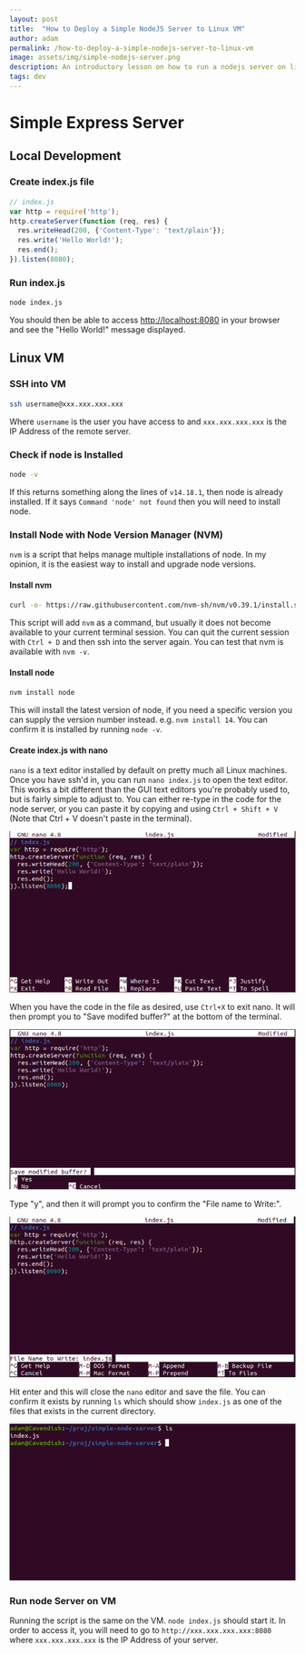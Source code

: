```yaml
---
layout: post
title:  "How to Deploy a Simple NodeJS Server to Linux VM"
author: adam
permalink: /how-to-deploy-a-simple-nodejs-server-to-linux-vm
image: assets/img/simple-nodejs-server.png
description: An introductory lesson on how to run a nodejs server on linux VM
tags: dev
---
```


# Simple Express Server

## Local Development

### Create index.js file

```javascript
// index.js
var http = require('http');
http.createServer(function (req, res) {
  res.writeHead(200, {'Content-Type': 'text/plain'});
  res.write('Hello World!');
  res.end();
}).listen(8080);
```

### Run index.js

```bash
node index.js
```

You should then be able to access [http://localhost:8080](http://localhost:8080) in your browser and see the "Hello World!" message displayed.

## Linux VM

### SSH into VM

```bash
ssh username@xxx.xxx.xxx.xxx
```

Where `username` is the user you have access to and `xxx.xxx.xxx.xxx` is the IP Address of the remote server.

### Check if node is Installed

```bash
node -v
```

If this returns something along the lines of `v14.18.1`, then node is already installed.  If it says `Command 'node' not found` then you will need to install node.

### Install Node with Node Version Manager (NVM)

`nvm` is a script that helps manage multiple installations of node.  In my opinion, it is the easiest way to install and upgrade node versions.

#### Install nvm

```bash
curl -o- https://raw.githubusercontent.com/nvm-sh/nvm/v0.39.1/install.sh | bash
```

This script will add `nvm` as a command, but usually it does not become available to your current terminal session.  You can quit the current session with `Ctrl + D` and then ssh into the server again.  You can test that nvm is available with `nvm -v`.

#### Install node

```bash
nvm install node
```

This will install the latest version of node, if you need a specific version you can supply the version number instead. e.g. `nvm install 14`.  You can confirm it is installed by running `node -v`.

#### Create index.js with nano

`nano` is a text editor installed by default on pretty much all Linux machines. Once you have ssh'd in, you can run `nano index.js` to open the text editor.  This works a bit different than the GUI text editors you're probably used to, but is fairly simple to adjust to.  You can either re-type in the code for the node server, or you can paste it by copying and using `Ctrl + Shift + V` (Note that Ctrl + V doesn't paste in the terminal).

![Simple NodeJS Server Code in nano](/assets/img/simple-nodejs-server.png)

When you have the code in the file as desired, use `Ctrl+X` to exit nano.  It will then prompt you to "Save modifed buffer?" at the bottom of the terminal.

![Simple NodeJS Server Code in nano](/assets/img/simple-nodejs-server-1.png)

Type "y", and then it will prompt you to confirm the "File name to Write:".

![Simple NodeJS Server Code in nano](/assets/img/simple-nodejs-server-2.png)

Hit enter and this will close the `nano` editor and save the file.  You can confirm it exists by running `ls` which should show `index.js` as one of the files that exists in the current directory.

![Simple NodeJS Server Code in nano](/assets/img/simple-nodejs-server-3.png)

### Run node Server on VM

Running the script is the same on the VM.  `node index.js` should start it.  In order to access it, you will need to go to `http://xxx.xxx.xxx.xxx:8080` where `xxx.xxx.xxx.xxx` is the IP Address of your server.